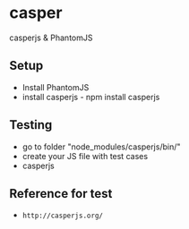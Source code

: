 # casper

casperjs & PhantomJS 

## Setup

- Install PhantomJS
- install casperjs  - npm install casperjs

## Testing

- go to folder "node_modules/casperjs/bin/"
- create your JS file with test cases
- casperjs <YOUR JS FILE NAME>

## Reference for test

- `http://casperjs.org/`